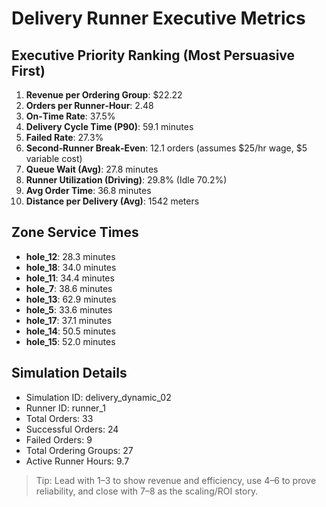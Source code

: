 # Delivery Runner Executive Metrics

## Executive Priority Ranking (Most Persuasive First)
1. **Revenue per Ordering Group**: $22.22
2. **Orders per Runner‑Hour**: 2.48
3. **On‑Time Rate**: 37.5%
4. **Delivery Cycle Time (P90)**: 59.1 minutes
5. **Failed Rate**: 27.3%
6. **Second‑Runner Break‑Even**: 12.1 orders (assumes $25/hr wage, $5 variable cost)
7. **Queue Wait (Avg)**: 27.8 minutes
8. **Runner Utilization (Driving)**: 29.8% (Idle 70.2%)
9. **Avg Order Time**: 36.8 minutes
10. **Distance per Delivery (Avg)**: 1542 meters

## Zone Service Times
- **hole_12**: 28.3 minutes
- **hole_18**: 34.0 minutes
- **hole_11**: 34.4 minutes
- **hole_7**: 38.6 minutes
- **hole_13**: 62.9 minutes
- **hole_5**: 33.6 minutes
- **hole_17**: 37.1 minutes
- **hole_14**: 50.5 minutes
- **hole_15**: 52.0 minutes


## Simulation Details
- Simulation ID: delivery_dynamic_02
- Runner ID: runner_1
- Total Orders: 33
- Successful Orders: 24
- Failed Orders: 9
- Total Ordering Groups: 27
- Active Runner Hours: 9.7

> Tip: Lead with 1–3 to show revenue and efficiency, use 4–6 to prove reliability, and close with 7–8 as the scaling/ROI story.
